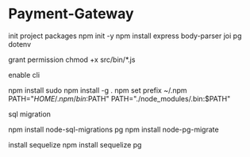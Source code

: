 # Payment-Gateway
init project packages
npm init -y
npm install express body-parser joi pg dotenv

grant permission
chmod +x src/bin/*.js



enable cli

npm install 
sudo npm install -g . 
npm set prefix ~/.npm
PATH="$HOME/.npm/bin:$PATH"
PATH="./node_modules/.bin:$PATH"


sql migration

npm install node-sql-migrations pg
npm install node-pg-migrate

install sequelize
npm install sequelize pg

